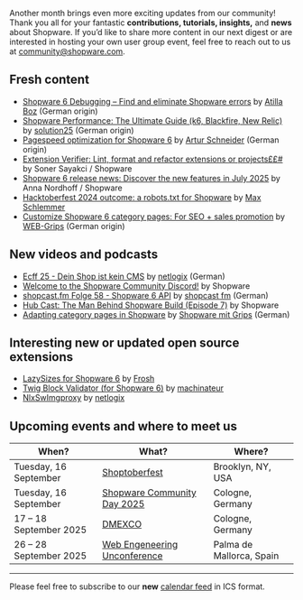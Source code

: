 Another month brings even more exciting updates from our community! Thank you all for your fantastic __contributions, tutorials, insights,__ and __news__ about Shopware. If you’d like to share more content in our next digest or are interested in hosting your own user group event, feel free to reach out to us at community@shopware.com.

## Fresh content

* [Shopware 6 Debugging – Find and eliminate Shopware errors](https://great2gether-com.translate.goog/2025/07/shopware-6-debugging/?_x_tr_sl=de&_x_tr_tl=en&_x_tr_hl=en&_x_tr_pto=wapp) by [Atilla Boz](https://great2gether.com/) (German origin)
* [Shopware Performance: The Ultimate Guide (k6, Blackfire, New Relic)](https://solution25-com.translate.goog/shopware-performance/?_x_tr_sl=de&_x_tr_tl=en&_x_tr_hl=en&_x_tr_pto=wapp) by [solution25](https://solution25.com/) (German origin)
* [Pagespeed optimization for Shopware 6](https://www-kostimedia-de.translate.goog/pagespeed-optimierung-fuer-shopware-6/?_x_tr_sl=de&_x_tr_tl=en&_x_tr_hl=en&_x_tr_pto=wapp) by [Artur Schneider](https://www.kostimedia.de) (German origin)
* [Extension Verifier: Lint, format and refactor extensions or projects££#](https://www.shopware.com/en/news/extension-verifier/) by Soner Sayakci / Shopware
* [Shopware 6 release news: Discover the new features in July 2025](https://www.shopware.com/en/news/shopware-6-release-news-july-2025/) by Anna Nordhoff / Shopware
* [Hacktoberfest 2024 outcome: a robots.txt for Shopware](https://www.shopware.com/en/news/hacktoberfest-2024-outcome-a-robots-txt-for-shopware/) by [Max Schlemmer](https://github.com/aragon999/)
* [Customize Shopware 6 category pages: For SEO + sales promotion](https://www-web--grips-de.translate.goog/blog/shopware-6-kategorieseiten-anpassen?_x_tr_sl=de&_x_tr_tl=en&_x_tr_hl=en&_x_tr_pto=wapp) by [WEB-Grips](https://www.web-grips.de) (German origin)

## New videos and podcasts

* [Ecff 25 - Dein Shop ist kein CMS](https://www.youtube.com/watch?v=OdErO5zJ8dc) by [netlogix](https://www.youtube.com/@netlogix_de) (German)
* [Welcome to the Shopware Community Discord!](https://www.youtube.com/watch?v=TCgCPMRkRns) by Shopware
* [shopcast.fm Folge 58 - Shopware 6 API](https://www.youtube.com/watch?v=a9fWSaKTq-Q) by [shopcast fm](https://www.youtube.com/@shopcastfm) (German)
* [Hub Cast: The Man Behind Shopware Build (Episode 7)](https://www.youtube.com/watch?v=iI9EJX5WGtM) by Shopware
* [Adapting category pages in Shopware](https://www.youtube.com/watch?v=l3XCpOPn8zU&t=5s) by [Shopware mit Grips](https://www.youtube.com/@ShopwaremitGrips) (German)


## Interesting new or updated open source extensions

* [LazySizes for Shopware 6](https://github.com/FriendsOfShopware/FroshLazySizes) by [Frosh](https://github.com/FriendsOfShopware/)
* [Twig Block Validator (for Shopware 6)](https://github.com/machinateur/twig-block-validator) by [machinateur](https://github.com/machinateur/)
* [NlxSwImgproxy](https://github.com/netlogix/nlxShopwareImgproxy) by [netlogix](https://github.com/netlogix/)

## Upcoming events and where to meet us

| When? | What? | Where? |
| --------------------- | ---------------- | -------------- |
| Tuesday, 16 September | [Shoptoberfest](https://lu.ma/w47zs2oe) | Brooklyn, NY, USA |
| Tuesday, 16 September | [Shopware Community Day 2025](https://scd.shopware.com/) | Cologne, Germany |
| 17 – 18 September 2025 | [DMEXCO](https://www.shopware.com/en/events/dmexco/) | Cologne, Germany |
| 26 – 28 September 2025 | [Web Engeneering Unconference](https://weuc.eu/) | Palma de Mallorca, Spain |

---

Please feel free to subscribe to our **new** [calendar feed](https://hub.shopware.com/events.ics) in ICS format.